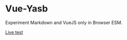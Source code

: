 # Vue-Yasb

Experiment Markdown and VueJS only in Browser ESM.

[Live test](https://c4software.github.io/vue-yasb/index.html)
